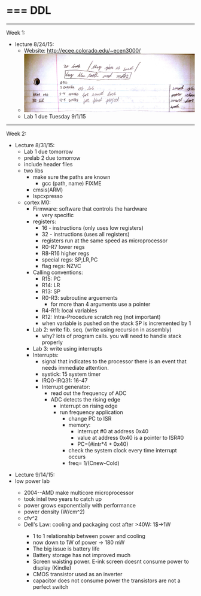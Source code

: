 
===
DDL
===

---
Week 1:
* lecture 8/24/15:
  *  Website: http://ecee.colorado.edu/~ecen3000/
  *  ![Lecture 1](https://github.com/Matt-McNichols/perl/blob/master/DDL/class_8_24_15.jpg)
  *  Lab 1 due Tuesday 9/1/15

---
Week 2:

* Lecture 8/31/15:
  * Lab 1 due tomorrow
  * prelab 2 due tomorrow
  * include header files
  * two libs
    * make sure the paths are known
      * gcc (path, name) FIXME
    * cmsis(ARM)
    * lspcxpresso
  * cortex M0:
    * Firmware: software that controls the hardware
      * very specific
    * registers:
      * 16 - instructions (only uses low registers)
      * 32 - instructions (uses all registers)
      * registers run at the same speed as microprocessor
      * R0-R7  lower regs
      * R8-R16 higher regs
      * special regs: SP,LR,PC
      * flag regs:  NZVC
    * Calling conventions:
      * R15: PC
      * R14: LR
      * R13: SP
      * R0-R3: subroutine arguements
        * for more than 4 arguments use a pointer
      * R4-R11: local variables
      * R12:  Intra-Procedure scratch reg (not important)
      * when variable is pushed on the stack SP is incremented by 1
    * Lab 2: write fib. seq. (write using recursion in assembly)
      * why?  lots of program calls. you will need to handle stack properly
    * Lab 3: write using interrupts
    * Interrupts:
      * signal that indicates to the processor there is an event that needs immediate attention.
      * systick: 15  system timer
      * IRQ0-IRQ31: 16-47
      * Interrupt generator:
        * read out the frequency of ADC
        * ADC detects the rising edge
          * interrupt on rising edge
          * run frequency application
            * change PC to ISR
            * memory:
              * interrupt #0 at address 0x40
              * value at address 0x40 is a pointer to ISR#0
              * PC=(#intr*4 + 0x40)
            * check the system clock every time interrupt occurs
            * freq= 1/(Cnew-Cold) 
 
<body> 
<ul>
<li> Lecture 9/14/15:</li>
<li>low power lab</li>
  <ul>
  <li>2004--AMD make multicore microprocessor</li>
  <li>took intel two years to catch up</li>
  <li>power grows exponentially with performance</li>
  <li>power density (W/cm^2)</li>
  <li>cfv^2</li>
  <li>Dell's Law:  cooling and packaging cost after >40W: 1$->1W </li>
    <ul>
    <li>1 to 1 relationship between power and cooling</li>
    <li>now down to 1W of power -> 180 mW</li>
    <li>The big issue is battery life</li>
    <li>Battery storage has not improved much</li>
    <li>Screen waisting power. E-ink screen doesnt consume power to display (Kindle)</li>
    <li>CMOS transistor used as an inverter</li>
    <li>capacitor does not consume power the transistors are not a perfect switch</li>
    </ul>
  </ul>
</ul>
</body>
